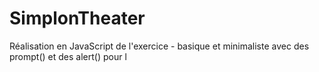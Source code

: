 # SimplonTheater

Réalisation en JavaScript de l'exercice - basique et minimaliste avec des prompt() et des alert() pour l
